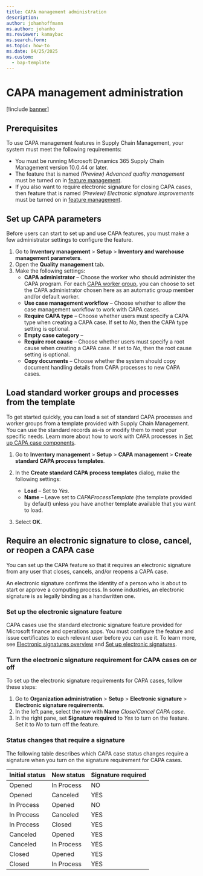 ```yaml
---
title: CAPA management administration
description:
author: johanhoffmann
ms.author: johanho
ms.reviewer: kamaybac
ms.search.form:
ms.topic: how-to
ms.date: 04/25/2025
ms.custom: 
  - bap-template
---
```


# CAPA management administration

[!include [banner](../../includes/banner.md)]

## Prerequisites

To use CAPA management features in Supply Chain Management, your system must meet the following requirements:

- You must be running Microsoft Dynamics 365 Supply Chain Management version 10.0.44 or later.
- The feature that is named *(Preview) Advanced quality management* must be turned on in [feature management](../../fin-ops-core/fin-ops/get-started/feature-management/feature-management-overview.md).
- If you also want to require electronic signature for closing CAPA cases, then feature that is named *(Preview) Electronic signature improvements* must be turned on in [feature management](../../fin-ops-core/fin-ops/get-started/feature-management/feature-management-overview.md).

<!-- KFM: Do we need any of the other new feature? Signatures maybe? -->
<!-- KFM: describe here how to set up Outlook integration? If not, then where? -->

## Set up CAPA parameters

Before users can start to set up and use CAPA features, you must make a few administrator settings to configure the feature.

1. Go to **Inventory management** \> **Setup** \> **Inventory and warehouse management parameters**.
1. Open the **Quality management** tab.
1. Make the following settings:
    - **CAPA administrator** – Choose the worker who should administer the CAPA program. For each [CAPA worker group](quality-capa-set-up-case-components.md), you can choose to set the CAPA administrator chosen here as an automatic group member and/or default worker.<!-- KFM: More info would help. What powers does this user have? Why do we need this? Mention whether this is mandatory to use CAPA. -->
    - **Use case management workflow** – Choose whether to allow the case management workflow to work with CAPA cases. <!-- KFM: More info would help. What does this mean, what effect does it have? -->
    - **Require CAPA type** – Choose whether users must specify a CAPA type when creating a CAPA case. If set to *No*, then the CAPA type setting is optional. <!-- KFM: My guess. Please confirm. -->
    - **Empty case category** – <!-- KFM: description needed. What is this for? Any advice for which value to choose? Mention whether this is mandatory to use CAPA.  -->
    - **Require root cause** – Choose whether users must specify a root cause when creating a CAPA case. If set to *No*, then the root cause setting is optional. <!-- KFM: My guess. Please confirm. -->
    - **Copy documents** – Choose whether the system should copy document handling details from CAPA processes to new CAPA cases. <!-- KFM: If set to *No*, is this still an option? -->

## Load standard worker groups and processes from the template

To get started quickly, you can load a set of standard CAPA processes and worker groups from a template provided with Supply Chain Management. You can use the standard records as-is or modify them to meet your specific needs. Learn more about how to work with CAPA processes in [Set up CAPA case components](quality-capa-set-up-case-components.md).

1. Go to **Inventory management** \> **Setup** \> **CAPA management** \> **Create standard CAPA process templates**.
1. In the **Create standard CAPA process templates** dialog, make the following settings:
    - **Load** – Set to *Yes*.
    - **Name** – Leave set to *CAPAProcessTemplate* (the template provided by default) unless you have another template available that you want to load. <!-- KFM: Confirm this. There are lots of strange options available here, and *CAPAProcessTemplate* isn't actually one of them if you change it; what's going on?-->

1. Select **OK**.

## Require an electronic signature to close, cancel, or reopen a CAPA case

You can set up the CAPA feature so that it requires an electronic signature from any user that closes, cancels, and/or reopens a CAPA case.

An electronic signature confirms the identity of a person who is about to start or approve a computing process. In some industries, an electronic signature is as legally binding as a handwritten one.

### Set up the electronic signature feature

CAPA cases use the standard electronic signature feature provided for Microsoft finance and operations apps. You must configure the feature and issue certificates to each relevant user before you can use it. To learn more, see [Electronic signatures overview](../../../fin-ops-core/fin-ops/organization-administration/electronic-signature-overview.md) and [Set up electronic signatures](../../../fin-ops-core/fin-ops/organization-administration/tasks/set-up-electronic-signatures.md).

### Turn the electronic signature requirement for CAPA cases on or off

To set up the electronic signature requirements for CAPA cases, follow these steps:

1. Go to **Organization administration** \> **Setup** \> **Electronic signature** \> **Electronic signature requirements**.
1. In the left pane, select the row with **Name** *Close/Cancel CAPA case*.
1. In the right pane, set **Signature required** to *Yes* to turn on the feature. Set it to *No* to turn off the feature.

### Status changes that require a signature

The following table describes which CAPA case status changes require a signature when you turn on the signature requirement for CAPA cases.

| Initial status | New status | Signature required |
|----------------|------------|--------------------|
| Opened         | In Process | NO                 |
| Opened         | Canceled   | YES                |
| In Process     | Opened     | NO                 |
| In Process     | Canceled   | YES                |
| In Process     | Closed     | YES                |
| Canceled       | Opened     | YES                |
| Canceled       | In Process | YES                |
| Closed         | Opened     | YES                |
| Closed         | In Process | YES                |
